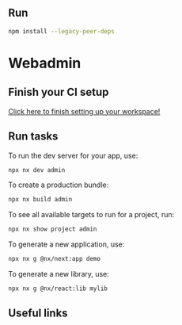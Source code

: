 ## Run

```sh
npm install --legacy-peer-deps
```

# Webadmin

## Finish your CI setup

[Click here to finish setting up your workspace!](https://cloud.nx.app/connect/otTi2VSXyw)

## Run tasks

To run the dev server for your app, use:

```sh
npx nx dev admin
```

To create a production bundle:

```sh
npx nx build admin
```

To see all available targets to run for a project, run:

```sh
npx nx show project admin
```

To generate a new application, use:

```sh
npx nx g @nx/next:app demo
```

To generate a new library, use:

```sh
npx nx g @nx/react:lib mylib
```

## Useful links
